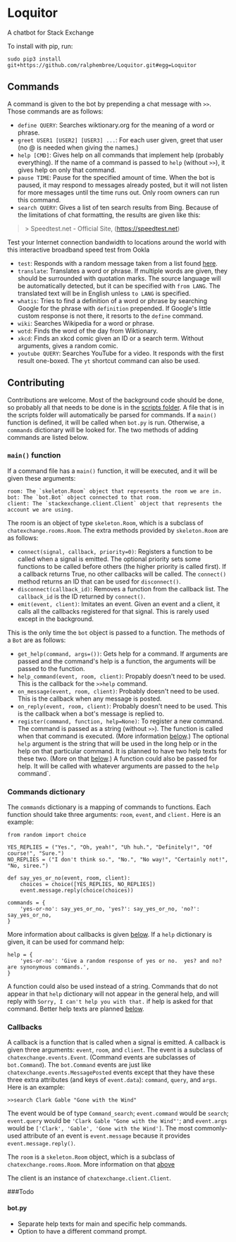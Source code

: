 # Loquitor
A chatbot for Stack Exchange

To install with pip, run:

`sudo pip3 install git+https://github.com/ralphembree/Loquitor.git#egg=Loquitor`

## Commands

A command is given to the bot by prepending a chat message with `>>`.  Those commands are as follows:

* `define QUERY`: Searches wiktionary.org for the meaning of a word or phrase.
* `greet USER1 [USER2] [USER3] ...`: For each user given, greet that user (no @ is needed when giving the names.)
* `help [CMD]`: Gives help on all commands that implement help (probably everything).  If the name of a command is passed to `help` (without `>>`), it gives help on only that command.
* `pause TIME`: Pause for the specified amount of time.  When the bot is paused, it may respond to messages already posted, but it will not listen for more messages until the time runs out.  Only room owners can run this command.
* `search QUERY`: Gives a list of ten search results from Bing.  Because of the limitations of chat formatting, the results are given like this:

>   \> Speedtest.net - Official Site, (https://speedtest.net)
>
   Test your Internet connection bandwidth to locations around the world with this interactive broadband speed test from Ookla 

* `test`: Responds with a random message taken from a list found [here](https://github.com/ralphembree/Loquitor/blob/master/bot.py#L24).
* `translate`: Translates a word or phrase. If multiple words are given, they should be surrounded with quotation marks.  The source language will be automatically detected, but it can be specified with `from LANG`.  The translated text will be in English unless `to LANG` is specified.
* `whatis`: Tries to find a definition of a word or phrase by searching Google for the phrase with `definition` prepended.  If Google's little custom response is not there, it resorts to the `define` command.
* `wiki`: Searches Wikipedia for a word or phrase.
* `wotd`: Finds the word of the day from Wiktionary.
* `xkcd`: Finds an xkcd comic given an ID or a search term.  Without arguments, gives a random comic.
* `youtube QUERY`: Searches YouTube for a video.  It responds with the first result one-boxed. The `yt` shortcut command can also be used.

## Contributing

Contributions are welcome.  Most of the background code should be done, so probably all that needs to be done is in the [scripts folder](scripts/). A file that is in the scripts folder will automatically be parsed for commands.  If a `main()` function is defined, it will be called when `bot.py` is run.  Otherwise, a `commands` dictionary will be looked for.  The two methods of adding commands are listed below.

### `main()` function

If a command file has a `main()` function, it will be executed, and it will be given these arguments:

    room: The `skeleton.Room` object that represents the room we are in.
    bot: The `bot.Bot` object connected to that room.
    client: The `stackexchange.client.Client` object that represents the account we are using.

The room is an object of type `skeleton.Room`, which is a subclass of `chatexchange.rooms.Room`.  The extra methods provided by `skeleton.Room` are as follows:

* `connect(signal, callback, priority=0)`: Registers a function to be called when a signal is emitted.  The optional priority sets some functions to be called before others (the higher priority is called first).  If a callback returns True, no other callbacks will be called.  The `connect()` method returns an ID that can be used for `disconnect()`.
* `disconnect(callback_id)`: Removes a function from the callback list.  The `callback_id` is the ID returned by `connect()`.
* `emit(event, client)`: Imitates an event.  Given an event and a client, it calls all the callbacks registered for that signal.  This is rarely used except in the background.

This is the only time the `bot` object is passed to a function.  The methods of a `Bot` are as follows:

* `get_help(command, args=())`: Gets help for a command.  If arguments are passed and the command's help is a function, the arguments will be passed to the function.
* `help_command(event, room, client)`: Propably doesn't need to be used.  This is the callback for the `>>help` command.
* `on_message(event, room, client)`: Probably doesn't need to be used.  This is the callback when any message is posted.
* `on_reply(event, room, client)`: Probably doesn't need to be used.  This is the callback when a bot's message is replied to.
* `register(command, function, help=None)`: To register a new command.  The command is passed as a string (without `>>`).  The function is called when that command is executed. (More information [below](#callbacks).)  The optional `help` argument is the string that will be used in the long help or in the help on that particular command.  It is planned to have two help texts
 for these two.  (More on that [below](#todo).)  A function could also be passed for help.  It will be called with whatever arguments are passed to the `help` command`.


### Commands dictionary

The `commands` dictionary is a mapping of commands to functions.  Each function should take three arguments: `room`, `event`, and `client.`  Here is an example:

    from random import choice

    YES_REPLIES = ("Yes.", "Oh, yeah!", "Uh huh.", "Definitely!", "Of course!", "Sure.")
    NO_REPLIES = ("I don't think so.", "No.", "No way!", "Certainly not!", "No, siree.")

    def say_yes_or_no(event, room, client):
        choices = choice([YES_REPLIES, NO_REPLIES])
        event.message.reply(choice(choices))
        
    commands = {
        'yes-or-no': say_yes_or_no, 'yes?': say_yes_or_no, 'no?': say_yes_or_no,
    }

More information about callbacks is given [below](#callbacks).  If a `help` dictionary is given, it can be used for command help:

    help = {
        'yes-or-no': 'Give a random response of yes or no.  yes? and no? are synonymous commands.',
    }

A function could also be used instead of a string.  Commands that do not appear in that `help` dictionary will not appear in the general help, and will reply with `Sorry, I can't help you with that.` if help is asked for that command.  Better help texts are planned [below](#todo).


### Callbacks

A callback is a function that is called when a signal is emitted.  A callback is given three arguments: `event`, `room`, and `client`.  The event is a subclass of `chatexchange.events.Event`. (Command events are subclasses of `bot.Command`).  The `bot.Command` events are just like `chatexchange.events.MessagePosted` events except that they have these three extra attributes (and keys of `event.data`): `command`, `query`, and `args`.  Here is an example:

    >>search Clark Gable "Gone with the Wind"

The event would be of type `Command_search`; `event.command` would be `search`; `event.query` would be `'Clark Gable "Gone with the Wind"'`; and `event.args` would be `['Clark', 'Gable', 'Gone with the Wind']`.  The most commonly-used attribute of an event is `event.message` because it provides `event.message.reply()`.

The `room` is a `skeleton.Room` object, which is a subclass of `chatexchange.rooms.Room`.  More information on that [above](#main-function)

The client is an instance of `chatexchange.client.Client`.


###Todo

#### bot.py

* Separate help texts for main and specific help commands.
* Option to have a different command prompt.
